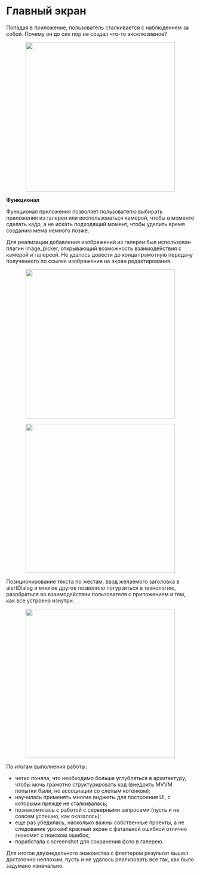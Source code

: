 # Главный экран

Попадая в приложение, пользователь сталкивается с наблюдением за собой. Почему он до сих пор не создал что-то эксклюзивное?
<p align="center">
<img src="https://i.postimg.cc/v8vZGG1g/1.jpg" height="400" />
</p>

**Функционал**

Функционал приложения позволяет пользователю выбирать приложения из галереи или воспользоваться камерой, чтобы в моменте сделать кадр, а не искать подходящий момент, чтобы уделить время созданию мема немного позже.

Для реализации добавления изображений из галереи был использован плагин image_picker, открывающий возможность взаимодействия с камерой и галереей.
Не удалось довести до конца грамотную передачу полученного по ссылке изображения на экран редактирования.

<p align="center">
<img src="https://i.postimg.cc/TY72WQJT/2.jpg" height="400" />
</p>

<p align="center">
<img src="https://i.postimg.cc/x1B06CZ7/3.jpg" height="400" />
</p>

Позиционирование текста по жестам, ввод желаемого заголовка в alertDialog и многое другое позволило погурзиться в технологию, разобраться во взаимодействии пользователя с приложением и тем, как все устроено изнутри.

<p align="center">
<img src="https://i.postimg.cc/SxnSL8gC/4.jpg" height="400" />
</p>

По итогам выполнения работы:
- четко поняла, что необходимо больше углубляться в архитектуру, чтобы мочь грамотно структурировать код (внедрить MVVM попытки были, но ассоциации со слепым котенком);
- научилась применять многие виджеты для построения UI, с которыми прежде не сталкивалась;
- познакомилась с работой с серверными запросами (пусть и не совсем успешно, как оказалось);
- еще раз убедилась, насколько важны собственные проекты, а не следование урокам! красный экран с фатальной ошибкой отлично знакомит с поиском ошибок;
- поработала с screenshot для сохранения фото в галерею.

Для итогов двухнедельного знакомства с флаттером результат вышел достаточно неплохим, пусть и не удалось реализовать все так, как было задумано изначально.
